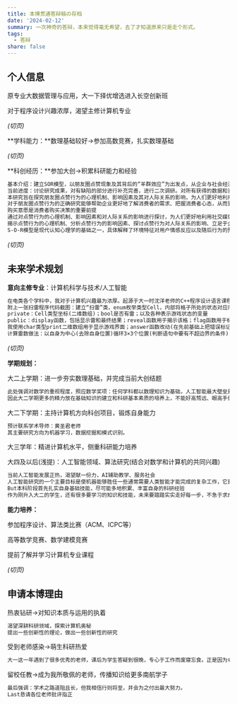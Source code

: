 ```yaml
---
title: 本博贯通答辩稿の存档
date: '2024-02-12'
summary: 一次神奇的答辩，本来觉得毫无希望，去了才知道原来只是走个形式。
tags:
  - 答辩
share: false
---
```




## 个人信息

原专业大数据管理与应用，大一下择优增选进入长空创新班

对于程序设计兴趣浓厚，渴望主修计算机专业

*(切页)*

**学科能力：**数理基础较好→参加高数竞赛，扎实数理基础

*(切页)*

**科创经历：**参加大创→积累科研能力和经验

```markdown
基本介绍：建立SOR模型，以朋友圈点赞现象及其背后的“羊群效应”为出发点，从企业与社会经济的角度，探寻在这样的需求下迎合与催生的新型产品与服务，最低的营销成本达到最大的收益。
当前进度：讨论研究成果，对有缺陷的部分进行补充完善，进行二次调研。对所有获得的数据和资料进行整理分析，并建立经济模型探究项目结论和意义，对企业相关行为加以分析。
本研究旨在探究朋友圈点赞行为的心理机制、影响因素及其对人际关系的影响，为人们更好地利用社交媒体提供理论和实践指导。
对于朋友圈点赞行为的正确研究能够帮助企业更好地了解消费者的需求、把握消费者心态，从而更好地研发相关功能、推出更优质的服务，为企业争取更多创收。
购买意愿是消费者购买决策的重要前提
通过对点赞行为的心理机制、影响因素和对人际关系的影响进行探讨，为人们更好地利用社交媒体、企业更好地提升用户体验提供理论和实践指导。
揭示点赞行为的心理机制、分析点赞行为的影响因素、探讨点赞行为对人际关系的影响、立足于企业与消费者提出实践建议
S-O-R模型是现代认知心理学的基础之一，具体解释了环境特征对用户情感反应以及随后行为的预测影响。S-O-R (stimuli-organism-response, 即刺激有机体-反应)模型是基于行为主义的S-R模型 (刺激-反应)演变而来的，随着人们心理认识的变化，逐渐意识到人的信息处理过程，是从一个物理刺激开始，紧接着通过感观对外界刺激进行接收，经过神经系统加工后，做出决定，最后才有动作反应的输出，简化后就是S-O-R模型
```

*(切页)*

## 未来学术规划

**意向主修专业**：计算机科学与技术/人工智能

```markdown
在电类各个学科中，我对于计算机兴趣最为浓厚。起源于大一时沈洋老师的C++程序设计语言课程，经过老师的培养和课程的学习，发现了自己在计算机方面的天赋和热爱，所以希望未来能够继续在充满奥妙的计算机世界中探索下去。
附上一张扫雷程序代码截图：建立“扫雷”类，enum枚举类型Cell，内部将格子所处的状态对应序号；rand函数生成随机数；布置游戏格子数
private：Cell类型坐标(二维数组)；bool是否有雷；以及各种表示游戏状态的变量
public：display函数，包括显示雷和最终结果；reveal函数用于揭示该格；flag函数用于标记雷位；friend友元函数generate_grid用于产生雷；以及各种判断游戏状态的函数(是否揭示格子、格子内有雷、开到雷、游戏成功)
我使用char类型print二维数组用于显示游戏界面；answer函数改动(在先前基础上把错误标记的雷以及未标记的雷显示出来)
计算雷数做法：以自身为中心(去除自身位置)循环3×3个位置(判断语句中要有不超边界的条件)
```

*(切页)*

**学期规划：**

大二上学期：进一步夯实数理基础，并完成当前大创结题

```markdown
此处强调对数学的重视程度，照应数学奖项：任何学科都以数理知识为基础，人工智能最大壁垒是数学(多元统计分析，机器学习，最优化等课程)
因此大二学期更多的精力放在基础知识的建立和科研基本素质的培养上，不能好高骛远、眼高手低。
```

大二下学期：主持计算机方向科创项目，锻炼自身能力

```markdown
预计联系学术导师：黄圣君老师
其主要研究方向为机器学习，数据挖掘和模式识别。
```

大三学年：精进计算机水平，侧重科研能力培养

大四及以后(浅提)：人工智能领域、算法研究(结合对数学和计算机的共同兴趣)

```markdown
当前人工智能发展正热，渴望献一份力，AI辅助教学、服务社会
人工智能研究的一个主要目标是使机器能够胜任一些通常需要人类智能才能完成的复杂工作，它是研究、开发用于模拟、延伸和扩展人的智能的理论、方法、技术及应用系统的一门新的技术科学
But本科阶段首先扎实自身基础技能，尽可能多地积累、丰富自身的科研经验
作为刚升入大二的学生，还有很多要学习的知识和技能，未来要踏踏实实走好每一步，不急于求成，要戒骄戒躁
```

**能力培养：**

参加程序设计、算法类比赛（ACM、ICPC等）

高等数学竞赛、数学建模竞赛

提前了解并学习计算机专业课程

*(切页)*

## 申请本博理由

热衷钻研→对知识本质与运用的执着

```markdown
渴望深耕科研领域，探索计算机奥秘
提出一些创新性的理论，做出一些创新性的研究
```

受到老师感染→萌生科研热爱

```markdown
大一这一年遇到了很多优秀的老师，课后为学生答疑到很晚，专心于工作而废寝忘食。正是因为老师们治学的严谨和对待科研工作的认真，我真正体会到了科研对我来说的意义。我也憧憬有一天自己能成为这样一位科研工作者，用自己的付出打造出对社会有用的成果，同时也作为榜样来感染我的学生，让更多的人和我一样体会到学术和科研的魅力。
```

留校任教→成为我所敬佩的老师，传播知识给更多南航学子

```markdown
最后强调：学术之路道阻且长，但我相信行则将至，并会为之付出最大努力。
Last恳请各位老师批评指正
```

